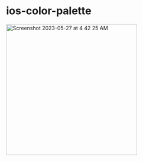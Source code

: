 # ios-color-palette

<img width="354" alt="Screenshot 2023-05-27 at 4 42 25 AM" src="https://github.com/YC-G/ios-color-palette/assets/38597041/c1a2a665-3e51-4add-9332-283a707112cf">
